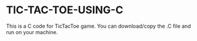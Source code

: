# TIC-TAC-TOE-USING-C
This is a C code for TicTacToe game. You can download/copy the .C file and run on your machine.
